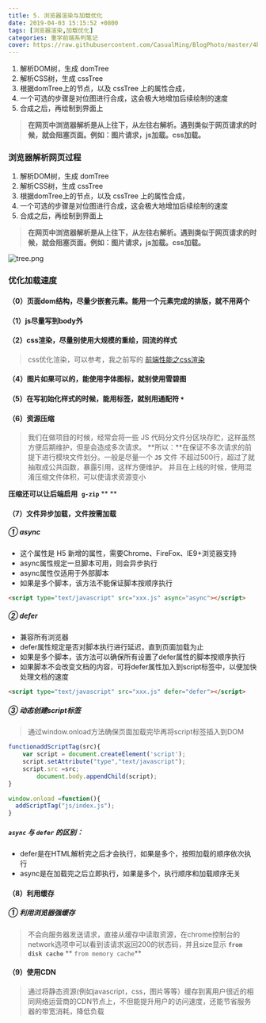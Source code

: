 ```yaml
---
title: 5. 浏览器渲染与加载优化
date: 2019-04-03 15:15:52 +0800
tags: [浏览器渲染,加载优化]
categories: 重学前端系列笔记
cover: https://raw.githubusercontent.com/CasualMing/BlogPhoto/master/4bab3ca2.png
---
```

1. 解析DOM树，生成 domTree
2. 解析CSS树，生成 cssTree
3. 根据domTree上的节点，以及 cssTree 上的属性合成，
4. 一个可选的步骤是对位图进行合成，这会极大地增加后续绘制的速度
5. 合成之后，再绘制到界面上
> **在网页中浏览器解析是从上往下，从左往右解析。遇到类似于网页请求的时候，就会阻塞页面。例如：图片请求，js加载。css加载。**

<!--more-->
### 浏览器解析网页过程 

1. 解析DOM树，生成 domTree
2. 解析CSS树，生成 cssTree
3. 根据domTree上的节点，以及 cssTree 上的属性合成，
4. 一个可选的步骤是对位图进行合成，这会极大地增加后续绘制的速度
5. 合成之后，再绘制到界面上
> **在网页中浏览器解析是从上往下，从左往右解析。遇到类似于网页请求的时候，就会阻塞页面。例如：图片请求，js加载。css加载。**


![tree.png](https://raw.githubusercontent.com/CasualMing/BlogPhoto/master/4bab3ca2.png)
### 优化加载速度
#### （0）页面dom结构，尽量少嵌套元素。能用一个元素完成的排版，就不用两个
#### （1）js尽量写到body外
#### （2）css渲染，尽量别使用大规模的重绘，回流的样式
> css优化渲染，可以参考，我之前写的 [前端性能之css渲染](https://wuxin.netlify.com/passages/css/前端性能之css渲染/)

#### （4）图片如果可以的，能使用字体图标，就别使用雪碧图
#### （5）在写初始化样式的时候，能用标签，就别用通配符 `*`  
#### （6）资源压缩
> 我们在做项目的时候，经常会将一些 JS 代码分文件分区块存贮，这样虽然方便后期维护，但是会造成多次请求。
> **所以：**在保证不多次请求的前提下进行模块文件划分。一般是尽量一个 **`JS`** 文件 不超过500行，超过了就抽取成公共函数，暴露引用，这样方便维护。
> 并且在上线的时候，使用混淆压缩文件体积，可以使请求资源变小


**压缩还可以让后端启用**  **`g-zip`** ** **

#### （7）文件异步加载，文件按需加载
##### ① async

- 这个属性是 H5 新增的属性，需要Chrome、FireFox、IE9+浏览器支持
- async属性规定一旦脚本可用，则会异步执行<br />
- async属性仅适用于外部脚本<br />
- 如果是多个脚本，该方法不能保证脚本按顺序执行
```html
<script type="text/javascript" src="xxx.js" async="async"></script>
```

##### ② **defer**

- 兼容所有浏览器<br />
- defer属性规定是否对脚本执行进行延迟，直到页面加载为止
- 如果是多个脚本，该方法可以确保所有设置了defer属性的脚本按顺序执行<br />
- 如果脚本不会改变文档的内容，可将defer属性加入到script标签中，以便加快处理文档的速度<br />

```html
<script type="text/javascript" src="xxx.js" defer="defer"></script>
```

##### ③ **动态创建script标签**
> 通过window.onload方法确保页面加载完毕再将script标签插入到DOM


```javascript
functionaddScriptTag(src){
    var script = document.createElement('script');
    script.setAttribute("type","text/javascript");
    script.src =src;
 		document.body.appendChild(script);
}
  
window.onload =function(){
  addScriptTag("js/index.js");
}
```

##### `async` 与 `defer` 的区别：

- defer是在HTML解析完之后才会执行，如果是多个，按照加载的顺序依次执行
- async是在加载完之后立即执行，如果是多个，执行顺序和加载顺序无关
#### （8）利用缓存
##### ① 利用浏览器强缓存
> 不会向服务器发送请求，直接从缓存中读取资源，在chrome控制台的network选项中可以看到该请求返回200的状态码，并且size显示 **`from disk cache`** ** `from memory cache`**



#### （9）使用CDN
> 通过将静态资源(例如javascript，css，图片等等）缓存到离用户很近的相同网络运营商的CDN节点上，不但能提升用户的访问速度，还能节省服务器的带宽消耗，降低负载




